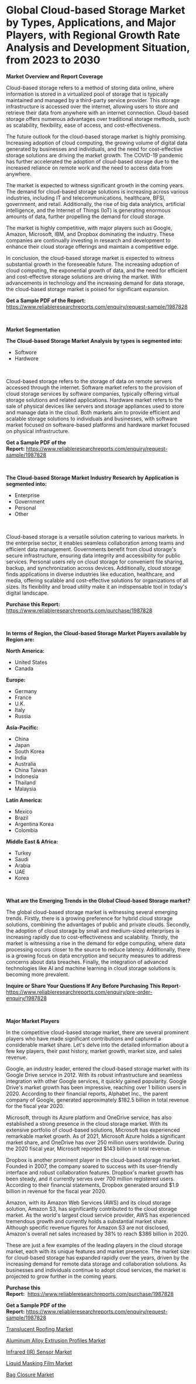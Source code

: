 <p><h1>Global Cloud-based Storage Market by Types, Applications, and Major Players, with Regional Growth Rate Analysis and Development Situation, from 2023 to 2030</h1></p><p><strong>Market Overview and Report Coverage</strong></p>
<p><p>Cloud-based storage refers to a method of storing data online, where information is stored in a virtualized pool of storage that is typically maintained and managed by a third-party service provider. This storage infrastructure is accessed over the internet, allowing users to store and retrieve their data from anywhere with an internet connection. Cloud-based storage offers numerous advantages over traditional storage methods, such as scalability, flexibility, ease of access, and cost-effectiveness.</p><p>The future outlook for the cloud-based storage market is highly promising. Increasing adoption of cloud computing, the growing volume of digital data generated by businesses and individuals, and the need for cost-effective storage solutions are driving the market growth. The COVID-19 pandemic has further accelerated the adoption of cloud-based storage due to the increased reliance on remote work and the need to access data from anywhere.</p><p>The market is expected to witness significant growth in the coming years. The demand for cloud-based storage solutions is increasing across various industries, including IT and telecommunications, healthcare, BFSI, government, and retail. Additionally, the rise of big data analytics, artificial intelligence, and the Internet of Things (IoT) is generating enormous amounts of data, further propelling the demand for cloud storage.</p><p>The market is highly competitive, with major players such as Google, Amazon, Microsoft, IBM, and Dropbox dominating the industry. These companies are continually investing in research and development to enhance their cloud storage offerings and maintain a competitive edge.</p><p>In conclusion, the cloud-based storage market is expected to witness substantial growth in the foreseeable future. The increasing adoption of cloud computing, the exponential growth of data, and the need for efficient and cost-effective storage solutions are driving the market. With advancements in technology and the increasing demand for data storage, the cloud-based storage market is poised for significant expansion.</p></p>
<p><strong>Get a Sample PDF of the Report:</strong> <a href="https://www.reliableresearchreports.com/enquiry/request-sample/1987828">https://www.reliableresearchreports.com/enquiry/request-sample/1987828</a></p>
<p>&nbsp;</p>
<p><strong>Market Segmentation</strong></p>
<p><strong>The Cloud-based Storage Market Analysis by types is segmented into:</strong></p>
<p><ul><li>Softwore</li><li>Hardwore</li></ul></p>
<p>&nbsp;</p>
<p><p>Cloud-based storage refers to the storage of data on remote servers accessed through the internet. Software market refers to the provision of cloud storage services by software companies, typically offering virtual storage solutions and related applications. Hardware market refers to the sale of physical devices like servers and storage appliances used to store and manage data in the cloud. Both markets aim to provide efficient and scalable storage solutions to individuals and businesses, with software market focused on software-based platforms and hardware market focused on physical infrastructure.</p></p>
<p><strong>Get a Sample PDF of the Report:</strong>&nbsp;<a href="https://www.reliableresearchreports.com/enquiry/request-sample/1987828">https://www.reliableresearchreports.com/enquiry/request-sample/1987828</a></p>
<p>&nbsp;</p>
<p><strong>The Cloud-based Storage Market Industry Research by Application is segmented into:</strong></p>
<p><ul><li>Enterprise</li><li>Government</li><li>Personal</li><li>Other</li></ul></p>
<p>&nbsp;</p>
<p><p>Cloud-based storage is a versatile solution catering to various markets. In the enterprise sector, it enables seamless collaboration among teams and efficient data management. Governments benefit from cloud storage's secure infrastructure, ensuring data integrity and accessibility for public services. Personal users rely on cloud storage for convenient file sharing, backup, and synchronization across devices. Additionally, cloud storage finds applications in diverse industries like education, healthcare, and media, offering scalable and cost-effective solutions for organizations of all sizes. Its flexibility and broad utility make it an indispensable tool in today's digital landscape.</p></p>
<p><strong>Purchase this Report:</strong>&nbsp; <a href="https://www.reliableresearchreports.com/purchase/1987828">https://www.reliableresearchreports.com/purchase/1987828</a></p>
<p>&nbsp;</p>
<p><strong>In terms of Region, the Cloud-based Storage Market Players available by Region are:</strong></p>
<p>
    <p> <strong> North America: </strong>
        <ul>
            <li>United States</li>
            <li>Canada</li>
        </ul>
        </p> 
    <p> <strong> Europe: </strong>
        <ul>
            <li>Germany</li>
            <li>France</li>
            <li>U.K.</li>
            <li>Italy</li>
            <li>Russia</li>
        </ul>
        </p> 
    <p> <strong> Asia-Pacific: </strong>
        <ul>
            <li>China</li>
            <li>Japan</li>
            <li>South Korea</li>
            <li>India</li>
            <li>Australia</li>
            <li>China Taiwan</li>
            <li>Indonesia</li>
            <li>Thailand</li>
            <li>Malaysia</li>
        </ul>
        </p> 
    <p> <strong> Latin America: </strong>
        <ul>
            <li>Mexico</li>
            <li>Brazil</li>
            <li>Argentina Korea</li>
            <li>Colombia</li>
        </ul>
        </p> 
    <p> <strong> Middle East & Africa: </strong>
        <ul>
            <li>Turkey</li>
            <li>Saudi</li>
            <li>Arabia</li>
            <li>UAE</li>
            <li>Korea</li>
        </ul>
    </p>
    </p>
<p>&nbsp;</p>
<p><strong>What are the Emerging Trends in the Global Cloud-based Storage market?</strong></p>
<p><p>The global cloud-based storage market is witnessing several emerging trends. Firstly, there is a growing preference for hybrid cloud storage solutions, combining the advantages of public and private clouds. Secondly, the adoption of cloud storage by small and medium-sized enterprises is increasing rapidly due to cost-effectiveness and scalability. Thirdly, the market is witnessing a rise in the demand for edge computing, where data processing occurs closer to the source to reduce latency. Additionally, there is a growing focus on data encryption and security measures to address concerns about data breaches. Finally, the integration of advanced technologies like AI and machine learning in cloud storage solutions is becoming more prevalent.</p></p>
<p><strong>Inquire or Share Your Questions If Any Before Purchasing This Report</strong>- <a href="https://www.reliableresearchreports.com/enquiry/pre-order-enquiry/1987828">https://www.reliableresearchreports.com/enquiry/pre-order-enquiry/1987828</a></p>
<p>&nbsp;</p>
<p><strong>Major Market Players</strong></p>
<p><p>In the competitive cloud-based storage market, there are several prominent players who have made significant contributions and captured a considerable market share. Let's delve into the detailed information about a few key players, their past history, market growth, market size, and sales revenue.</p><p>Google, an industry leader, entered the cloud-based storage market with its Google Drive service in 2012. With its robust infrastructure and seamless integration with other Google services, it quickly gained popularity. Google Drive's market growth has been impressive, reaching over 1 billion users in 2020. According to their financial reports, Alphabet Inc., the parent company of Google, generated approximately $182.5 billion in total revenue for the fiscal year 2020.</p><p>Microsoft, through its Azure platform and OneDrive service, has also established a strong presence in the cloud storage market. With its extensive portfolio of cloud-based solutions, Microsoft has experienced remarkable market growth. As of 2021, Microsoft Azure holds a significant market share, and OneDrive has over 250 million users worldwide. During the 2020 fiscal year, Microsoft reported $143 billion in total revenue.</p><p>Dropbox is another prominent player in the cloud-based storage market. Founded in 2007, the company soared to success with its user-friendly interface and robust collaboration features. Dropbox's market growth has been steady, and it currently serves over 700 million registered users. According to their financial statements, Dropbox generated around $1.9 billion in revenue for the fiscal year 2020.</p><p>Amazon, with its Amazon Web Services (AWS) and its cloud storage solution, Amazon S3, has significantly contributed to the cloud storage market. As the world's largest cloud service provider, AWS has experienced tremendous growth and currently holds a substantial market share. Although specific revenue figures for Amazon S3 are not disclosed, Amazon's overall net sales increased by 38% to reach $386 billion in 2020.</p><p>These are just a few examples of the leading players in the cloud storage market, each with its unique features and market presence. The market size for cloud-based storage has expanded rapidly over the years, driven by the increasing demand for remote data storage and collaboration solutions. As businesses and individuals continue to adopt cloud services, the market is projected to grow further in the coming years.</p></p>
<p><strong>Purchase this Report:</strong>&nbsp;&nbsp;<a href="https://www.reliableresearchreports.com/purchase/1987828">https://www.reliableresearchreports.com/purchase/1987828</a></p>
<p></p>
<p><strong>Get a Sample PDF of the Report:</strong>&nbsp;<a href="https://www.reliableresearchreports.com/enquiry/request-sample/1987828">https://www.reliableresearchreports.com/enquiry/request-sample/1987828</a></p>
<p><p><a href="https://medium.com/@ulicesdoyle2023/translucent-roofing-market-trends-forecast-and-competitive-analysis-to-2030-5b0ebd597c7f">Translucent Roofing Market</a></p><p><a href="https://medium.com/@walkersipes1943/aluminum-alloy-extrusion-profiles-market-outlook-industry-overview-and-forecast-2023-to-2030-be055f46cc2c">Aluminum Alloy Extrusion Profiles Market</a></p><p><a href="https://github.com/JameTravis/Market-Research-Report-List-2/blob/main/infrared-ir-sensor-market.md">Infrared (IR) Sensor Market</a></p><p><a href="https://medium.com/@shaniekunze/liquid-masking-film-market-trends-forecast-and-competitive-analysis-to-2030-8ff8bb756662">Liquid Masking Film Market</a></p><p><a href="https://medium.com/@hollymayert/bag-closure-nbsp-market-focuses-on-market-share-size-and-projected-forecast-till-2030-e5309faefcda">Bag Closure Market</a></p></p>